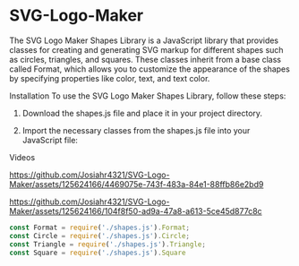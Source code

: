 # SVG-Logo-Maker

The SVG Logo Maker Shapes Library is a JavaScript library that provides classes for creating and generating SVG markup for different shapes such as circles, triangles, and squares. These classes inherit from a base class called Format, which allows you to customize the appearance of the shapes by specifying properties like color, text, and text color.

Installation
To use the SVG Logo Maker Shapes Library, follow these steps:

1. Download the shapes.js file and place it in your project directory.

2. Import the necessary classes from the shapes.js file into your JavaScript file:


Videos


https://github.com/Josiahr4321/SVG-Logo-Maker/assets/125624166/4469075e-743f-483a-84e1-88ffb86e2bd9


https://github.com/Josiahr4321/SVG-Logo-Maker/assets/125624166/104f8f50-ad9a-47a8-a613-5ce45d877c8c




```javascript
const Format = require('./shapes.js').Format;
const Circle = require('./shapes.js').Circle;
const Triangle = require('./shapes.js').Triangle;
const Square = require('./shapes.js').Square
